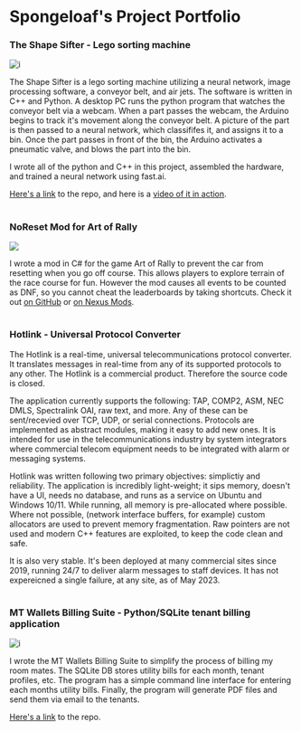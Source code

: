 # Spongeloaf's Project Portfolio

### The Shape Sifter - Lego sorting machine 
![i](https://camo.githubusercontent.com/75789259a97372c03b6daad6cf308c240ec19da6/68747470733a2f2f692e696d6775722e636f6d2f4c3076664f54372e6a7067)

The Shape Sifter is a lego sorting machine utilizing a neural network, image processing software, a conveyor belt, and air jets. The software is written in C++ and Python. A desktop PC runs the python program that watches the conveyor belt via a webcam. When a part passes the webcam, the Arduino begins to track it's movement along the conveyor belt. A picture of the part is then passed to a neural network, which classififes it, and assigns it to a bin. Once the part passes in front of the bin, the Arduino activates a pneumatic valve, and blows the part into the bin.

I wrote all of the python and C++ in this project, assembled the hardware, and trained a neural network using fast.ai. 

[Here's a link](https://github.com/Spongeloaf/the-shape-sifter) to the repo, and here is a [video of it in action](https://www.youtube.com/watch?v=ZOox_HX_6eo).

#
### NoReset Mod for Art of Rally
<img src="https://staticdelivery.nexusmods.com/mods/3778/images/5/5-1668961215-1279930720.png">

I wrote a mod in C# for the game Art of Rally to prevent the car from resetting when you go off course. This allows players to explore terrain of the race course for fun. However the mod causes all events to be counted as DNF, so you cannot cheat the leaderboards by taking shortcuts. Check it out [on GitHub](https://github.com/Spongeloaf/NoResetMod_for_Art_Of_Rally) or [on Nexus Mods](https://www.nexusmods.com/artofrally/mods/5).

# 
### Hotlink - Universal Protocol Converter

The Hotlink is a real-time, universal telecommunications protocol converter. It translates messages in real-time from any of its supported protocols to any other. The Hotlink is a commercial product. Therefore the source code is closed.

The application currently supports the following: TAP, COMP2, ASM, NEC DMLS, Spectralink OAI, raw text, and more. Any of these can be sent/recevied over TCP, UDP, or serial connections. Protocols are implemented as abstract modules, making it easy to add new ones. It is intended for use in the telecommunications industry by system integrators where commercial telecom equipment needs to be integrated with alarm or messaging systems. 

Hotlink was written following two primary objectives: simplictiy and reliability. The application is incredibly light-weight; it sips memory, doesn't have a UI, needs no database, and runs as a service on Ubuntu and Windows 10/11. While running, all memory is pre-allocated where possible. Where not possible, (network interface buffers, for example) custom allocators are used to prevent memory fragmentation. Raw pointers are not used and modern C++ features are exploited, to keep the code clean and safe.

It is also very stable. It's been deployed at many commercial sites since 2019, running 24/7 to deliver alarm messages to staff devices. It has not expereicned a single failure, at any site, as of May 2023.

#
### MT Wallets Billing Suite - Python/SQLite tenant billing application
![i](https://camo.githubusercontent.com/e67db98fb58c1785eb81ed7c05e3023163ba5179/68747470733a2f2f692e696d6775722e636f6d2f4a3442335132732e706e67)

I wrote the MT Wallets Billing Suite to simplify the process of billing my room mates. The SQLite DB stores utility bills for each month, tenant profiles, etc. The program has a simple command line interface for entering each months utility bills. Finally, the program will generate PDF files and send them via email to the tenants.

[Here's a link](https://github.com/Spongeloaf/mt_wallets_billing) to the repo.

